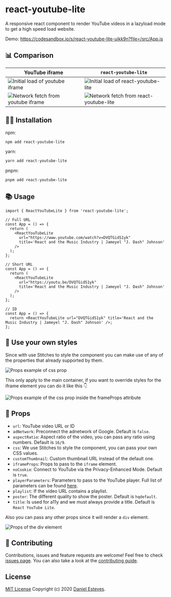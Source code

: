 # react-youtube-lite

A responsive react component to render YouTube videos in a lazyload mode to get a high speed load website.

Demo: https://codesandbox.io/s/react-youtube-lite-uikk9n?file=/src/App.js

## 📊 Comparison

| YouTube iframe                                                                                                                              | `react-youtube-lite`                                                                                                                            |
| ------------------------------------------------------------------------------------------------------------------------------------------- | ----------------------------------------------------------------------------------------------------------------------------------------------- |
| ![Initial load of youtube iframe](https://user-images.githubusercontent.com/31737273/156228816-f6f80dff-eaba-443e-9834-785cf8b8fe8c.png)    | ![Initial load of react-youtube-lite](https://user-images.githubusercontent.com/31737273/156228959-7b3a2c8e-8794-40e7-8a76-3baf72771cb1.png)    |
| ![Network fetch from youtube iframe](https://user-images.githubusercontent.com/31737273/156229073-177dd07e-02d2-473e-8416-21d6e10e3179.png) | ![Network fetch from react-youtube-lite](https://user-images.githubusercontent.com/31737273/156229143-a8740655-9628-437c-b86b-de5462456e23.png) |

## 👨‍💻 Installation

npm:

```bash
npm add react-youtube-lite
```

yarn:

```bash
yarn add react-youtube-lite
```

pnpm:

```bash
pnpm add react-youtube-lite
```

## 📚 Usage

```tsx
import { ReactYouTubeLite } from 'react-youtube-lite';

// Full URL
const App = () => {
  return (
    <ReactYouTubeLite
      url="https://www.youtube.com/watch?v=DVQTGidS1yk"
      title='React and the Music Industry | Jameyel "J. Dash" Johnson'
    />
  );
};

// Short URL
const App = () => {
  return (
    <ReactYouTubeLite
      url="https://youtu.be/DVQTGidS1yk"
      title='React and the Music Industry | Jameyel "J. Dash" Johnson'
    />
  );
};

// ID
const App = () => {
  return <ReactYouTubeLite url="DVQTGidS1yk" title='React and the Music Industry | Jameyel "J. Dash" Johnson' />;
};
```

## 🎨 Use your own styles

Since with use Stitches to style the component you can make use of any of the properties that already supported by them.

![Props example of css prop](https://user-images.githubusercontent.com/31737273/156232642-1c13ea1f-021d-4f33-a3ba-3e34027a9b3b.png)

This only apply to the main container, if you want to override styles for the iframe element you can do it like this 👇

![Props example of the css prop inside the frameProps attribute](https://user-images.githubusercontent.com/31737273/156233437-d5f89019-3dc2-45c8-94e3-c0ba2f8a61d5.png)

## 📝 Props

- `url`: YouTube video URL or ID
- `adNetwork`: Preconnect the adnetwork of Google. Default is `false`.
- `aspectRatio`: Aspect ratio of the video, you can pass any ratio using numbers. Default is `16/9`.
- `css`: We use Stitches to style the component, you can pass your own CSS values.
- `customThumbnail`: Custom thumbnail URL instead of the default one.
- `iframeProps`: Props to pass to the `iframe` element.
- `noCookie`: Connect to YouTube via the Privacy-Enhanced Mode. Default is `true`.
- `playerParameters`: Parameters to pass to the YouTube player. Full list of parameters can be found [here](https://developers.google.com/youtube/player_parameters#Parameters).
- `playlist`: If the video URL contains a playlist.
- `poster`: The different quality to show the poster. Default is `hqdefault`.
- `title`: Is used for a11y and we must always provide a title. Default is `React YouTube Lite`.

Also you can pass any other props since it will render a `div` element.

![Props of the div element](https://user-images.githubusercontent.com/31737273/156232297-271024b2-cf52-4b37-ada5-2329a7e11a11.png)

## 🤝 Contributing

Contributions, issues and feature requests are welcome!
Feel free to check [issues page](https://github.com/danestves/react-youtube-lite/issues). You can also take a look at the [contributing guide](https://github.com/danestves/react-youtube-lite/blob/main/CONTRIBUTING.md).

## License

[MIT License](LICENSE) Copyright (c) 2020 [Daniel Esteves](https://danestves.com/).
